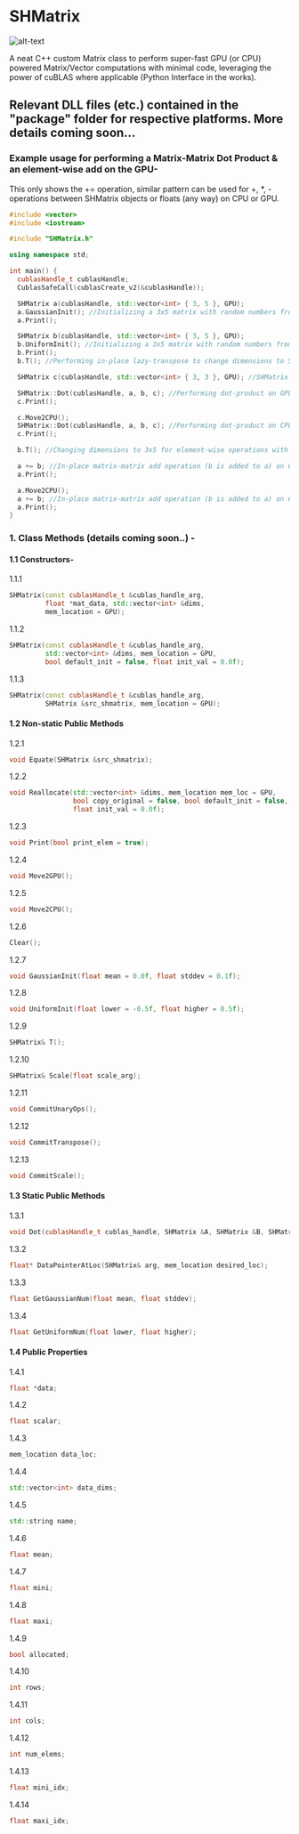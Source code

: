 # SHMatrix

![alt-text](https://fontmeme.com/permalink/170623/a7c127d73d853b8b11305b59b7042df9.png)

A neat C++ custom Matrix class to perform super-fast GPU (or CPU) powered Matrix/Vector computations with minimal code, leveraging the power of cuBLAS where applicable (Python Interface in the works).

## Relevant DLL files (etc.) contained in the "package" folder for respective platforms. More details coming soon...

### Example usage for performing a Matrix-Matrix Dot Product & an element-wise add on the GPU- 
This only shows the += operation, similar pattern can be used for +, *, - operations between SHMatrix objects or floats (any way) on CPU or GPU.

```c++
#include <vector>
#include <iostream>

#include "SHMatrix.h"

using namespace std;

int main() {
  cublasHandle_t cublasHandle;
  CublasSafeCall(cublasCreate_v2(&cublasHandle));

  SHMatrix a(cublasHandle, std::vector<int> { 3, 5 }, GPU);
  a.GaussianInit(); //Initializing a 3x5 matrix with random numbers from gaussian distribution.
  a.Print();

  SHMatrix b(cublasHandle, std::vector<int> { 3, 5 }, GPU);
  b.UniformInit(); //Initializing a 3x5 matrix with random numbers from uniform distribution.
  b.Print();
  b.T(); //Performing in-place lazy-transpose to change dimensions to 5x3.

  SHMatrix c(cublasHandle, std::vector<int> { 3, 3 }, GPU); //SHMatrix to store dot-product results.

  SHMatrix::Dot(cublasHandle, a, b, c); //Performing dot-product on GPU.
  c.Print();

  c.Move2CPU();
  SHMatrix::Dot(cublasHandle, a, b, c); //Performing dot-product on CPU.
  c.Print();

  b.T(); //Changing dimensions to 3x5 for element-wise operations with a.

  a += b; //In-place matrix-matrix add operation (b is added to a) on GPU.
  a.Print();

  a.Move2CPU();
  a += b; //In-place matrix-matrix add operation (b is added to a) on CPU.
  a.Print();
}
```

### 1. Class Methods (details coming soon..) -
#### 1.1 __Constructors-__
  1.1.1
  ```c++
  SHMatrix(const cublasHandle_t &cublas_handle_arg,
           float *mat_data, std::vector<int> &dims,
           mem_location = GPU);
  ```
  1.1.2
  ```c++
  SHMatrix(const cublasHandle_t &cublas_handle_arg,
           std::vector<int> &dims, mem_location = GPU,
           bool default_init = false, float init_val = 0.0f);
  ```
  1.1.3
  ```c++
  SHMatrix(const cublasHandle_t &cublas_handle_arg,
           SHMatrix &src_shmatrix, mem_location = GPU);
  ```
  
#### 1.2 __Non-static Public Methods__
  1.2.1
  ```c++
  void Equate(SHMatrix &src_shmatrix);
  ```
  1.2.2
  ```c++
  void Reallocate(std::vector<int> &dims, mem_location mem_loc = GPU,
                  bool copy_original = false, bool default_init = false,
                  float init_val = 0.0f);
  ```
  1.2.3
  ```c++
  void Print(bool print_elem = true);
  ```
  1.2.4
  ```c++
  void Move2GPU();
  ```
  1.2.5
  ```c++
  void Move2CPU();
  ```
  1.2.6
  ```c++
  Clear();
  ```
  1.2.7
  ```c++
  void GaussianInit(float mean = 0.0f, float stddev = 0.1f);
  ```
  1.2.8
  ```c++
  void UniformInit(float lower = -0.5f, float higher = 0.5f);
  ```
  1.2.9
  ```c++
  SHMatrix& T();
  ```
  1.2.10
  ```c++
  SHMatrix& Scale(float scale_arg);
  ```
  1.2.11
  ```c++
  void CommitUnaryOps();
  ```
  1.2.12
  ```c++
  void CommitTranspose();
  ```
  1.2.13
  ```c++
  void CommitScale();
  ```

#### 1.3 __Static Public Methods__
  1.3.1
  ```c++
  void Dot(cublasHandle_t cublas_handle, SHMatrix &A, SHMatrix &B, SHMatrix &C);
  ```
  1.3.2
  ```c++
  float* DataPointerAtLoc(SHMatrix& arg, mem_location desired_loc);
  ```
  1.3.3
  ```c++
  float GetGaussianNum(float mean, float stddev);
  ```
  1.3.4
  ```c++
  float GetUniformNum(float lower, float higher);
  ```
  
#### 1.4 __Public Properties__
  1.4.1
  ```c++
  float *data;
  ```
  1.4.2
  ```c++
  float scalar;
  ```
  1.4.3
  ```c++
  mem_location data_loc;
  ```
  1.4.4
  ```c++
  std::vector<int> data_dims;
  ```
  1.4.5
  ```c++
  std::string name;
  ```
  1.4.6
  ```c++
  float mean;
  ```
  1.4.7
  ```c++
  float mini;
  ```
  1.4.8
  ```c++
  float maxi;
  ```
  1.4.9
  ```c++
  bool allocated;
  ```
  1.4.10
  ```c++
  int rows;
  ```
  1.4.11
  ```c++
  int cols;
  ```
  1.4.12
  ```c++
  int num_elems;
  ```
  1.4.13
  ```c++
  float mini_idx;
  ```
  1.4.14
  ```c++
  float maxi_idx;
  ```
